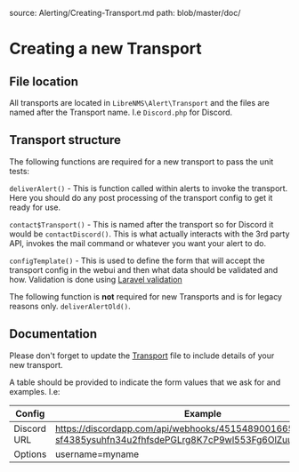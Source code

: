 source: Alerting/Creating-Transport.md
path: blob/master/doc/

# Creating a new Transport

## File location

All transports are located in `LibreNMS\Alert\Transport` and the files
are named after the Transport name. I.e `Discord.php` for Discord.

## Transport structure

The following functions are required for a new transport to pass the unit tests:

`deliverAlert()` - This is function called within alerts to invoke the
transport. Here you should do any post processing of the transport
config to get it ready for use.

`contact$Transport()` - This is named after the transport so for
Discord it would be `contactDiscord()`. This is what actually
interacts with the 3rd party API, invokes the mail command or whatever
you want your alert to do.

`configTemplate()` - This is used to define the form that will accept
the transport config in the webui and then what data should be
validated and how. Validation is done using [Laravel validation](https://laravel.com/docs/5.7/validation)

The following function is __not__ required for new Transports and is
for legacy reasons only. `deliverAlertOld()`.

## Documentation

Please don't forget to update the [Transport](Transports.md) file to
include details of your new transport.

A table should be provided to indicate the form values that we ask for
and examples. I.e:

|Config | Example|
------ | -------
Discord URL | <https://discordapp.com/api/webhooks/4515489001665127664/82-sf4385ysuhfn34u2fhfsdePGLrg8K7cP9wl553Fg6OlZuuxJGaa1d54fe>|
Options | username=myname|

